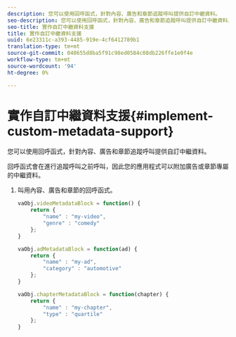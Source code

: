```yaml
---
description: 您可以使用回呼函式，針對內容、廣告和章節追蹤呼叫提供自訂中繼資料。
seo-description: 您可以使用回呼函式，針對內容、廣告和章節追蹤呼叫提供自訂中繼資料。
seo-title: 實作自訂中繼資料支援
title: 實作自訂中繼資料支援
uuid: 6e23311c-a393-4485-919e-4cf6412789b1
translation-type: tm+mt
source-git-commit: 040655d8ba5f91c98ed0584c08db226ffe1e0f4e
workflow-type: tm+mt
source-wordcount: '94'
ht-degree: 0%

---
```



# 實作自訂中繼資料支援{#implement-custom-metadata-support}

您可以使用回呼函式，針對內容、廣告和章節追蹤呼叫提供自訂中繼資料。

回呼函式會在進行追蹤呼叫之前呼叫，因此您的應用程式可以附加廣告或章節專屬的中繼資料。

1. 叫用內容、廣告和章節的回呼函式。

   ```js
   vaObj.videoMetadataBlock = function() { 
       return { 
           "name" : "my-video", 
           "genre" : "comedy" 
       }; 
   } 
   
   vaObj.adMetadataBlock = function(ad) { 
       return { 
           "name" : "my-ad", 
           "category" : "automotive" 
       }; 
   } 
   
   vaObj.chapterMetadataBlock = function(chapter) { 
       return { 
           "name" : "my-chapter", 
           "type" : "quartile" 
       }; 
   }
   ```

